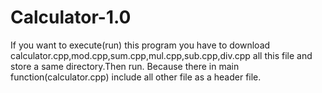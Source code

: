 # Calculator-1.0
If you want to execute(run) this program you have to download calculator.cpp,mod.cpp,sum.cpp,mul.cpp,sub.cpp,div.cpp all this file
and store a same directory.Then run.
Because there in main function(calculator.cpp) include all other file  as a header file.
